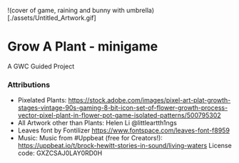 !(cover of game, raining and bunny with umbrella)[./assets/Untitled_Artwork.gif]
# Grow A Plant - minigame
A GWC Guided Project

###  Attributions
- Pixelated Plants: https://stock.adobe.com/images/pixel-art-plat-growth-stages-vintage-90s-gaming-8-bit-icon-set-of-flower-growth-process-vector-pixel-plant-in-flower-pot-game-isolated-patterns/500795302
- All Artwork other than Plants: Helen Li @littleartth1ngs
- Leaves font by Fontilizer  https://www.fontspace.com/leaves-font-f8959
- Music: Music from #Uppbeat (free for Creators!):
https://uppbeat.io/t/brock-hewitt-stories-in-sound/living-waters
License code: GXZCSAJ0LAY0RD0H
